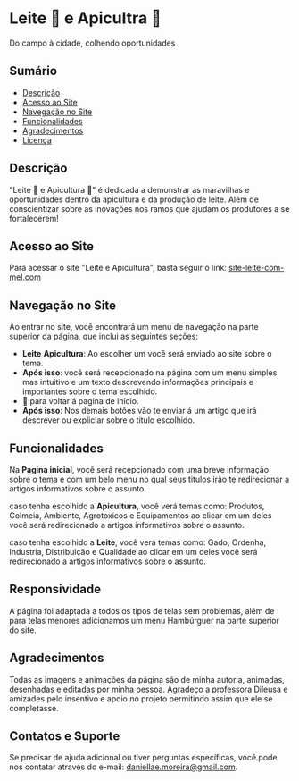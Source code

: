 # Leite 🥛 e Apicultra 🐝 

Do campo à cidade, colhendo oportunidades

## Sumário

- [Descrição](#descrição)
- [Acesso ao Site](#acesso-ao-site)
- [Navegação no Site](#navegação-no-site)
- [Funcionalidades](#funcionalidades)
- [Agradecimentos](#agradecimentos)
- [Licença](#licença)

## Descrição

"Leite 🥛 e Apicultura 🐝" é dedicada a demonstrar as maravilhas e oportunidades dentro da apicultura e da produção de leite. Além de conscientizar sobre as inovações nos ramos que ajudam os produtores a se fortalecerem!


## Acesso ao Site

Para acessar o site "Leite e Apicultura", basta seguir o link: [site-leite-com-mel.com](https://darrandaran.github.io/Agrinho/)


## Navegação no Site

Ao entrar no site, você encontrará um menu de navegação na parte superior da página, que inclui as seguintes seções:

- **Leite**  **Apicultura**: Ao escolher um você será enviado ao site sobre o tema.
- **Após isso**: você será recepcionado na página com um menu simples mas intuitivo e um texto descrevendo informações principais e importantes sobre o tema escolhido.
- **🏡**:para voltar á pagina de início.
- **Após isso**: Nos demais botões vão te enviar á um artigo que irá descrever ou expliclar sobre o titulo escolhido.

## Funcionalidades

Na **Pagina inicial**, você será recepcionado com uma breve informação sobre o tema e com um belo menu no qual seus titulos irão te redirecionar a artigos informativos sobre o assunto.

caso tenha escolhido a **Apicultura**, você verá temas como: Produtos, Colmeia, Ambiente, Agrotoxicos e Equipamentos ao clicar em um deles você será redirecionado a artigos informativos sobre o assunto.

caso tenha escolhido a **Leite**, você verá temas como: Gado, Ordenha, Industria, Distribuição e Qualidade ao clicar em um deles você será redirecionado a artigos informativos sobre o assunto.

## Responsividade
A página foi adaptada a todos os tipos de telas sem problemas, além de para telas menores adicionamos um menu Hambúrguer na parte superior do site.

## Agradecimentos

Todas as imagens e animações da página são de minha autoria, animadas, desenhadas e editadas por minha pessoa. Agradeço a professora Dileusa e amizades pelo insentivo e apoio no projeto permitindo assim que ele se completasse.

## Contatos e Suporte

Se precisar de ajuda adicional ou tiver perguntas específicas, você pode nos contatar através do e-mail: daniellae.moreira@gmail.com.
